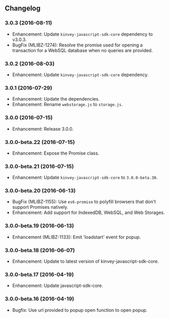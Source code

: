 ## Changelog
### 3.0.3 (2016-08-11)
* Enhancement: Update `kinvey-javascript-sdk-core` dependency to v3.0.3.
* BugFix (MLIBZ-1274): Resolve the promise used for opening a transaction for a WebSQL database when no queries are provided.

### 3.0.2 (2016-08-03)
* Enhancement: Update `kinvey-javascript-sdk-core` dependency.

### 3.0.1 (2016-07-29)
* Enhancement: Update the dependencies.
* Enhancement: Rename `webstorage.js` to `storage.js`.

### 3.0.0 (2016-07-15)
* Enhancement: Release 3.0.0.

### 3.0.0-beta.22 (2016-07-15)
* Enhancement: Expose the Promise class.

### 3.0.0-beta.21 (2016-07-15)
* Enhancement: Update `kinvey-javascript-sdk-core` to `3.0.0-beta.30`.

### 3.0.0-beta.20 (2016-06-13)
* BugFix (MLIBZ-1155): Use `es6-promise` to polyfill browsers that don't support Promises natively.
* Enhancement: Add support for IndexedDB, WebSQL, and Web Storages.

### 3.0.0-beta.19 (2016-06-13)
* Enhancement (MLIBZ-1133): Emit 'loadstart' event for popup.

### 3.0.0-beta.18 (2016-06-07)
* Enhancement: Update to latest version of kinvey-javascript-sdk-core.

### 3.0.0-beta.17 (2016-04-19)
* Enhancement: Update javascript-sdk-core.

### 3.0.0-beta.16 (2016-04-19)
* Bugfix: Use url provided to popup open function to open popup.
